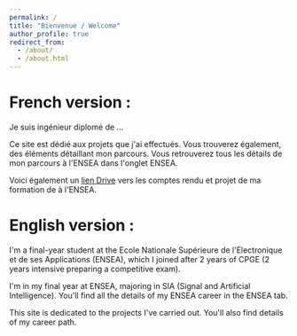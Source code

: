 ```yaml
---
permalink: /
title: "Bienvenue / Welcome"
author_profile: true
redirect_from: 
  - /about/
  - /about.html
---
```


French version :
=====
Je suis ingénieur diplomé de ...

Ce site est dédié aux projets que j'ai effectués. Vous trouverez également, des éléments détaillant mon parcours. 
Vous retrouverez tous les détails de mon parcours à l'ENSEA dans l'onglet ENSEA.

Voici également un [lien Drive](https://drive.google.com/drive/folders/1roRPIQtmmyEAMuTksZ2ChbNrZ8y_CiYk?usp=drive_link) vers les comptes rendu et projet de ma formation de à l'ENSEA.
  

English version :
=====
I'm a final-year student at the Ecole Nationale Supérieure de l'Electronique et de ses Applications (ENSEA), which I joined after 2 years of CPGE (2 years intensive preparing a competitive exam).

I'm in my final year at ENSEA, majoring in SIA (Signal and Artificial Intelligence).
You'll find all the details of my ENSEA career in the ENSEA tab.

This site is dedicated to the projects I've carried out. You'll also find details of my career path. 